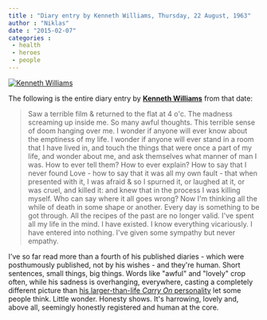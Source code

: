```yaml
---
title : "Diary entry by Kenneth Williams, Thursday, 22 August, 1963"
author : "Niklas"
date : "2015-02-07"
categories : 
 - health
 - heroes
 - people
---
```


[![Kenneth Williams](https://niklasblog.com/wp-content/Kenneth-Williams-1024x682.jpg)](https://niklasblog.com/wp-content/Kenneth-Williams.jpg)

The following is the entire diary entry by **[Kenneth Williams](http://en.wikipedia.org/wiki/Kenneth_Williams)** from that date:

> Saw a terrible film & returned to the flat at 4 o'c. The madness screaming up inside me. So many awful thoughts. This terrible sense of doom hanging over me. I wonder if anyone will ever know about the emptiness of my life. I wonder if anyone will ever stand in a room that I have lived in, and touch the things that were once a part of my life, and wonder about me, and ask themselves what manner of man I was. How to ever tell them? How to ever explain? How to say that I never found Love - how to say that it was all my own fault - that when presented with it, I was afraid & so I spurned it, or laughed at it, or was cruel, and killed it: and knew that in the process I was killing myself. Who can say where it all goes wrong? Now I'm thinking all the while of death in some shape or another. Every day is something to be got through. All the recipes of the past are no longer valid. I've spent all my life in the mind. I have existed. I know everything vicariously. I have entered into nothing. I've given some sympathy but never empathy.

I've so far read more than a fourth of his published diaries - which were posthumously published, not by his wishes - and they're human. Short sentences, small things, big things. Words like "awful" and "lovely" crop often, while his sadness is overhanging, everywhere, casting a completely different picture than [his larger-than-life _Carry On_ personality](https://www.youtube.com/watch?v=T7_IWWAlMJg) let some people think. Little wonder. Honesty shows. It's harrowing, lovely and, above all, seemingly honestly registered and human at the core.
